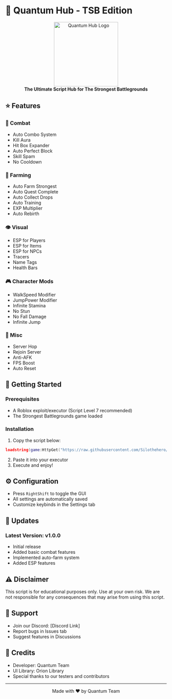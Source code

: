 # 🌌 Quantum Hub - TSB Edition

<div align="center">
    <img src="https://i.imgur.com/placeholder.png" alt="Quantum Hub Logo" width="200"/>
    <br>
    <strong>The Ultimate Script Hub for The Strongest Battlegrounds</strong>
</div>

## ⭐ Features

### 🎯 Combat
- Auto Combo System
- Kill Aura
- Hit Box Expander
- Auto Perfect Block
- Skill Spam
- No Cooldown

### 🤖 Farming
- Auto Farm Strongest
- Auto Quest Complete
- Auto Collect Drops
- Auto Training
- EXP Multiplier
- Auto Rebirth

### 👁️ Visual
- ESP for Players
- ESP for Items
- ESP for NPCs
- Tracers
- Name Tags
- Health Bars

### 🎮 Character Mods
- WalkSpeed Modifier
- JumpPower Modifier
- Infinite Stamina
- No Stun
- No Fall Damage
- Infinite Jump

### 🌟 Misc
- Server Hop
- Rejoin Server
- Anti-AFK
- FPS Boost
- Auto Reset

## 🚀 Getting Started

### Prerequisites
- A Roblox exploit/executor (Script Level 7 recommended)
- The Strongest Battlegrounds game loaded

### Installation
1. Copy the script below:
```lua
loadstring(game:HttpGet("https://raw.githubusercontent.com/Silothehero/Quantum-Hub/main/quantum.lua"))()
```
2. Paste it into your executor
3. Execute and enjoy!

## ⚙️ Configuration
- Press `RightShift` to toggle the GUI
- All settings are automatically saved
- Customize keybinds in the Settings tab

## 📢 Updates
### Latest Version: v1.0.0
- Initial release
- Added basic combat features
- Implemented auto-farm system
- Added ESP features

## ⚠️ Disclaimer
This script is for educational purposes only. Use at your own risk. We are not responsible for any consequences that may arise from using this script.

## 🤝 Support
- Join our Discord: [Discord Link]
- Report bugs in Issues tab
- Suggest features in Discussions

## 🌟 Credits
- Developer: Quantum Team
- UI Library: Orion Library
- Special thanks to our testers and contributors

---
<div align="center">
    Made with ❤️ by Quantum Team
</div>